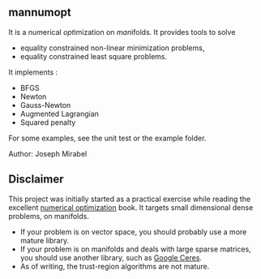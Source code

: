 ## mannumopt

It is a *num*erical *opt*imization on *man*ifolds. It provides tools to solve
- equality constrained non-linear minimization problems,
- equality constrained least square problems.

It implements :
- BFGS
- Newton
- Gauss-Newton
- Augmented Lagrangian
- Squared penalty

For some examples, see the unit test or the example folder.

Author: Joseph Mirabel

## Disclaimer

This project was initially started as a practical exercise while reading the excellent [numerical optimization] book. It targets small dimensional dense problems, on manifolds.

- If your problem is on vector space, you should probably use a more mature library.
- If your problem is on manifolds and deals with large sparse matrices, you should use another library, such as [Google Ceres].
- As of writing, the trust-region algorithms are not mature.

[numerical optimization]: <http://users.iems.northwestern.edu/~nocedal/book/num-opt.html> "Numerical Optimization, by Jorge Nocedal and Stephen J. Wright"
[Google Ceres]: http://ceres-solver.org/
